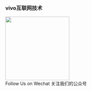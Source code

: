 ### vivo互联网技术

<div style="align:center">
  <img src="g1M01EAF8wKgcQlxngJqAQerDAAJeRtXPVCo529.jpg"  height="200"/>
  <br/>
   Follow Us on Wechat  关注我们的公众号
</div>
  
